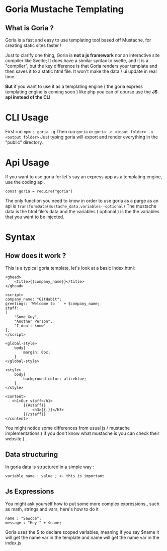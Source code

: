 # Goria Mustache Templating

## What is Goria ?
Goria is a fast and easy to use templating tool  based off Mustache, for creating static sites faster !

Just to clarify one thing, Goria is **not a js framework** nor an interactive site compiler like Svelte;
It does have a similar syntax to svelte, and it is a "compiler", but the key difference is that Goria renders your template and then saves it to a static html file. It won't make the data / ui update in real time.

**But** if you want to use it as a templating engine ( the goria express templating engine is coming soon ) like php you can of course use the **JS api instead of the CLI**

# CLI Usage
First run `npm i goria -g`
Then run `goria` or `goria -d <input folder> -o <output folder>`
Just typing goria will export and render everything in the "public" directory.

# Api Usage
If you want to use goria for let's say an express app as a templating engine, use the coding api.

    const goria = require("goria")
The only function you need to know in order to use goria as a parge as an api is `transformData(mustache_data,variables--optional)`
The mustache data is the html file's data and the variables ( optional ) is the the variables that you want to be injected.

# Syntax

## How does it work ?
This is a typical goria template, let's look at a basic index.html:

    <ghead>
    	<title>{{company_name}}</title>
    </ghead>
    
    <script>
    company_name: "GitHabit";
    greetings: 'Welcome to '  + $company_name;
    staff:
    [
    	"Some Guy",
    	"Another Person",
    	"I don't know"
    ];
    </script>
    
    <global-style> 
        body{
    	    margin: 0px;
        }
    </global-style>
    
    <style>
    	body{
    	    background-color: aliceblue;
        }
    </style>
    
    <content>
       <h1>Our staff</h1>
    	    {{#staff}}
    		    <h3>{{.}}</h3>
    	    {{/staff}}
    </content>

You might notice some differences from usual js / mustache implementations ( if you don't know what mustache is you can check their website ) . 
## Data structuring
In goria data is structured in a simple way :

    variable_name : value ; <- this is important

## Js Expressions
You might ask yourself how to put some more complex expressions,, such as math, strings and vars, here's how to do it

    name : "Sawcce";
    message : "Hey " + $name;
Goria uses the $ to declare scoped variables, meaning if you say $name it will get the name var in the template and name will get the name var in the index.js


